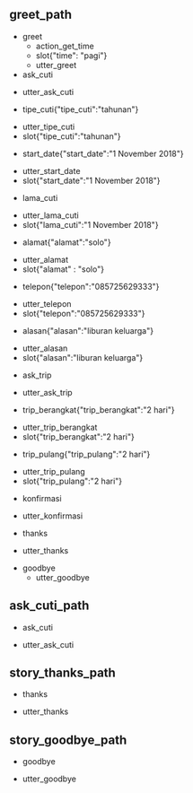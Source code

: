## greet_path
* greet
  - action_get_time
  - slot{"time": "pagi"}
  - utter_greet
* ask_cuti
 - utter_ask_cuti
* tipe_cuti{"tipe_cuti":"tahunan"}
 - utter_tipe_cuti
 - slot{"tipe_cuti":"tahunan"}
* start_date{"start_date":"1 November 2018"}
 - utter_start_date
 - slot{"start_date":"1 November 2018"}
* lama_cuti
 - utter_lama_cuti
 - slot{"lama_cuti":"1 November 2018"}
* alamat{"alamat":"solo"}
 - utter_alamat
 - slot{"alamat" : "solo"}
* telepon{"telepon":"085725629333"}
 - utter_telepon
 - slot{"telepon":"085725629333"}
* alasan{"alasan":"liburan keluarga"}
 - utter_alasan
 - slot{"alasan":"liburan keluarga"}
* ask_trip
 - utter_ask_trip
* trip_berangkat{"trip_berangkat":"2 hari"}
 - utter_trip_berangkat
 - slot{"trip_berangkat":"2 hari"}
* trip_pulang{"trip_pulang":"2 hari"}
 - utter_trip_pulang
 - slot{"trip_pulang":"2 hari"}
* konfirmasi
 - utter_konfirmasi
* thanks
 - utter_thanks
* goodbye
  - utter_goodbye

## ask_cuti_path
* ask_cuti
 - utter_ask_cuti

## story_thanks_path
* thanks
 - utter_thanks

## story_goodbye_path
* goodbye
 - utter_goodbye
